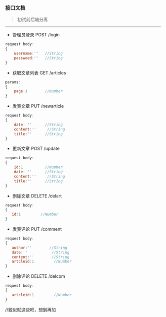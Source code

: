 ### 接口文档   

>初试前后端分离
---
- 管理员登录 POST /login
```javascript
request body:
{
    username:''   //String
    passwoed:''   //String
}
```
- 获取文章列表 GET /articles
```javascript
params:
{
    page:1        //Number
}
```
- 发表文章 PUT /newarticle
```javascript
request body:
{
    date: ''      //String
    content:''     //String
    title:''      //String    
}
```
- 更新文章 POST /update
```javascript
request body:
{
    id:1          //Number
    date: ''      //String
    content:''     //String
    title:''      //String    
}
```
- 删除文章 DELETE /delart
```JavaScript
request body:
{
   id:1         //Number   
}
```
- 发表评论 PUT  /comment
```JavaScript
request body:
{
   author:''        //String
   date:''           //String
   content:''        //String
   artcleid:1         //Number  
}
```
- 删除评论 DELETE /delcom
```JavaScript
request body:
{
   artcleid:1         //Number  
}
```
//貌似就这些吧，想到再加